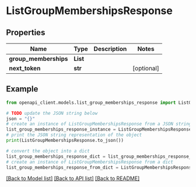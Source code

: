 # ListGroupMembershipsResponse


## Properties

Name | Type | Description | Notes
------------ | ------------- | ------------- | -------------
**group_memberships** | **List** |  | 
**next_token** | **str** |  | [optional] 

## Example

```python
from openapi_client.models.list_group_memberships_response import ListGroupMembershipsResponse

# TODO update the JSON string below
json = "{}"
# create an instance of ListGroupMembershipsResponse from a JSON string
list_group_memberships_response_instance = ListGroupMembershipsResponse.from_json(json)
# print the JSON string representation of the object
print(ListGroupMembershipsResponse.to_json())

# convert the object into a dict
list_group_memberships_response_dict = list_group_memberships_response_instance.to_dict()
# create an instance of ListGroupMembershipsResponse from a dict
list_group_memberships_response_from_dict = ListGroupMembershipsResponse.from_dict(list_group_memberships_response_dict)
```
[[Back to Model list]](../README.md#documentation-for-models) [[Back to API list]](../README.md#documentation-for-api-endpoints) [[Back to README]](../README.md)


